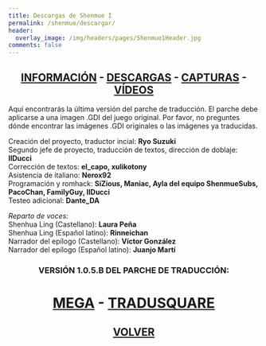 ```yaml
---
title: Descargas de Shenmue I
permalink: /shenmue/descargar/
header:
  overlay_image: /img/headers/pages/Shenmue1Header.jpg
comments: false
---
```

<h2 style="text-align: center;"><strong><a href="/shenmue/informacion/">INFORMACIÓN</a> - <a href="/shenmue/descargar/">DESCARGAS</a> - <a href="/shenmue/capturas/">CAPTURAS</a> - <a href="/shenmue/videos/">VÍDEOS</a></strong></h2>  
Aquí encontrarás la última versión del parche de traducción. El parche debe aplicarse 
a una imagen .GDI del juego original. Por favor, no preguntes dónde encontrar las imágenes 
.GDI originales o las imágenes ya traducidas.

Creación del proyecto, traductor incial: **Ryo Suzuki**  
Segundo jefe de proyecto, traducción de textos, dirección de doblaje: **IlDucci**  
Corrección de textos: **el_capo, xulikotony**  
Asistencia de italiano: **Nerox92**  
Programación y romhack: **SiZious, Maniac, Ayla del equipo ShenmueSubs, PacoChan, FamilyGuy, IlDucci**  
Testeo adicional: **Dante_DA**

_Reparto de voces:_  
Shenhua Ling (Castellano): **Laura Peña**  
Shenhua Ling (Español latino): **Rinneichan**  
Narrador del epílogo (Castellano): **Víctor González**  
Narrador del epílogo (Español latino): **Juanjo Martí**

<h3 style="text-align: center;">VERSIÓN 1.0.5.B DEL PARCHE DE TRADUCCIÓN:</h3>

<h1 style="text-align: center;"><strong><a href="https://mega.nz/file/xc0GGTTR#pETvPMO4hZD5qALFJqUHe0F3WAmP00Oi7RZcVdhIF6I" target="_blank">MEGA</a> - <a href="https://tradusquare.es/parches/TraduccionesTioVictor/ShenmueIEnEspañol105b.7z" target="_blank">TRADUSQUARE</a></strong></h1>

<h2 style="text-align: center;"><strong><a href="/shenmue/">VOLVER</a></strong></h2>



